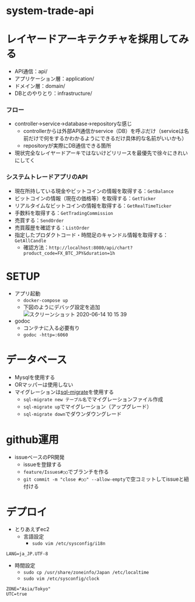 # system-trade-api
# レイヤードアーキテクチャを採用してみる
- API通信：api/
- アプリケーション層：application/
- ドメイン層：domain/
- DBとのやりとり：infrastructure/
### フロー
- controller→service→database→repositoryな感じ
  - controllerからは外部API通信かservice（DB）を呼ぶだけ（serviceは名前だけで何をするかわかるようにできるだけ具体的な名前がいいかも）
  - repositoryが実際にDB通信できる箇所
- 現状完全なレイヤードアーキではないけどリリースを最優先で徐々にきれいにしてく
### システムトレードアプリのAPI
- 現在所持している現金やビットコインの情報を取得する：`GetBalance`
- ビットコインの情報（現在の価格等）を取得する：`GetTicker`
- リアルタイムなビットコインの情報を取得する：`GetRealTimeTicker`
- 手数料を取得する：`GetTradingCommission`
- 売買する：`SendOrder`
- 売買履歴を確認する：`ListOrder`
- 指定したプロダクトコード・時間足のキャンドル情報を取得する：`GetAllCandle`
  - 確認方法：`http://localhost:8080/api/chart?product_code=FX_BTC_JPY&duration=1h`

# SETUP
- アプリ起動
  - `docker-compose up`
  - 下図のようにデバッグ設定を追加
![スクリーンショット 2020-06-14 10 15 39](https://user-images.githubusercontent.com/39196956/84582665-f70df280-ae29-11ea-9531-4580cdef853f.jpg)
- godoc
  - コンテナに入る必要有り
  - `godoc -http=:6060`
  
# データベース
- Mysqlを使用する
- ORマッパーは使用しない
- マイグレーションは[sql-migrate](https://github.com/rubenv/sql-migrate)を使用する
  - `sql-migrate new テーブル名`でマイグレーションファイル作成
  - `sql-migrate up`でマイグレーション（アップグレード）
  - `sql-migrate down`でダウンダウングレード
  
# github運用
- issueベースのPR開発
  - issueを登録する
  - `feature/Issues#○○`でブランチを作る
  - `git commit -m "close #○○" --allow-empty`で空コミットしてissueと紐付ける
  
# デプロイ
- とりあえずec2
  - 言語設定
    - `sudo vim /etc/sysconfig/i18n`
```i18n
LANG=ja_JP.UTF-8
```
  - 時間設定
    - `sudo cp /usr/share/zoneinfo/Japan /etc/localtime`
    - `sudo vim /etc/sysconfig/clock`
```click
ZONE="Asia/Tokyo"
UTC=true
```